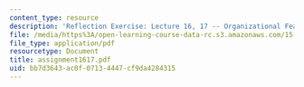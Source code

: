 ```yaml
---
content_type: resource
description: 'Reflection Exercise: Lecture 16, 17 -- Organizational Features'
file: /media/https%3A/open-learning-course-data-rc.s3.amazonaws.com/15-351-managing-the-innovation-process-fall-2002/bb7d3643ac0f07134447cf9da4284315_assignment1617.pdf
file_type: application/pdf
resourcetype: Document
title: assignment1617.pdf
uid: bb7d3643-ac0f-0713-4447-cf9da4284315
---
```

